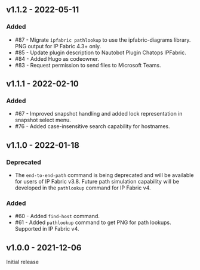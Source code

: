 ## v1.1.2 - 2022-05-11

### Added

- #87 - Migrate `ipfabric pathlookup` to use the ipfabric-diagrams library. PNG output for IP Fabric 4.3+ only.
- #85 - Update plugin description to Nautobot Plugin Chatops IPFabric.
- #84 - Added Hugo as codeowner.
- #83 - Request permission to send files to Microsoft Teams.


## v1.1.1 - 2022-02-10

### Added

- #67 - Improved snapshot handling and added lock representation in snapshot select menu.
- #76 - Added case-insensitive search capability for hostnames.

## v1.1.0 - 2022-01-18

### Deprecated

- The `end-to-end-path` command is being deprecated and will be available for users of IP Fabric v3.8. Future path simulation capability will be developed in the `pathlookup` command for IP Fabric v4.

### Added

- #60 - Added `find-host` command.
- #61 - Added `pathlookup` command to get PNG for path lookups. Supported in IP Fabric v4. 


## v1.0.0 - 2021-12-06

Initial release